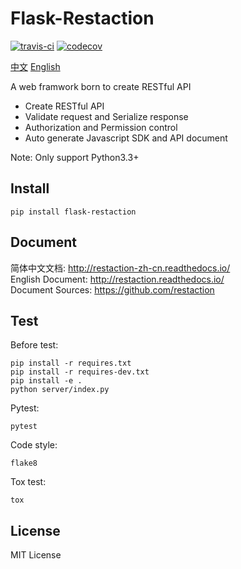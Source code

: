 # Flask-Restaction

[![travis-ci](https://api.travis-ci.org/guyskk/flask-restaction.svg)](https://travis-ci.org/guyskk/flask-restaction) [![codecov](https://codecov.io/gh/guyskk/flask-restaction/branch/master/graph/badge.svg)](https://codecov.io/gh/guyskk/flask-restaction)

[中文](README-zh_CN.md) [English](README.md)

A web framwork born to create RESTful API

- Create RESTful API
- Validate request and Serialize response
- Authorization and Permission control
- Auto generate Javascript SDK and API document

Note: Only support Python3.3+


## Install

    pip install flask-restaction


## Document

简体中文文档: http://restaction-zh-cn.readthedocs.io/  
English Document: http://restaction.readthedocs.io/    
Document Sources: https://github.com/restaction   


## Test

Before test: 

    pip install -r requires.txt
    pip install -r requires-dev.txt
    pip install -e .
    python server/index.py

Pytest: 

    pytest

Code style:
    
    flake8
    
Tox test: 

    tox


## License

MIT License

